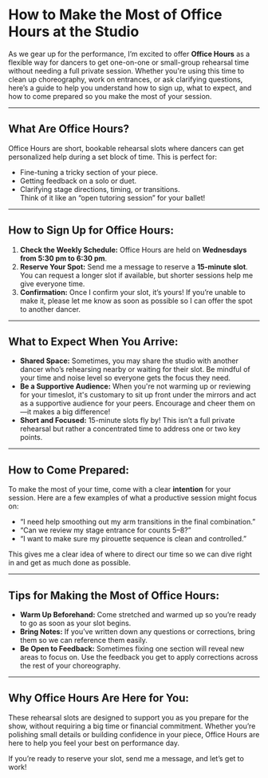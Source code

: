 # How to Make the Most of Office Hours at the Studio  

As we gear up for the performance, I’m excited to offer **Office Hours** as a flexible way for dancers to get one-on-one or small-group rehearsal time without needing a full private session. Whether you're using this time to clean up choreography, work on entrances, or ask clarifying questions, here’s a guide to help you understand how to sign up, what to expect, and how to come prepared so you make the most of your session.  

---

## What Are Office Hours?  
Office Hours are short, bookable rehearsal slots where dancers can get personalized help during a set block of time. This is perfect for:  
- Fine-tuning a tricky section of your piece.  
- Getting feedback on a solo or duet.  
- Clarifying stage directions, timing, or transitions.  
Think of it like an “open tutoring session” for your ballet!  

---

## How to Sign Up for Office Hours:  
1. **Check the Weekly Schedule:** Office Hours are held on **Wednesdays from 5:30 pm to 6:30 pm**.  
2. **Reserve Your Spot:** Send me a message to reserve a **15-minute slot**. You can request a longer slot if available, but shorter sessions help me give everyone time.  
3. **Confirmation:** Once I confirm your slot, it’s yours! If you’re unable to make it, please let me know as soon as possible so I can offer the spot to another dancer.  

---

## What to Expect When You Arrive:  
- **Shared Space:** Sometimes, you may share the studio with another dancer who’s rehearsing nearby or waiting for their slot. Be mindful of your time and noise level so everyone gets the focus they need.  
- **Be a Supportive Audience:** When you're not warming up or reviewing for your timeslot, it's customary to sit up front under the mirrors and act as a supportive audience for your peers. Encourage and cheer them on—it makes a big difference!  
- **Short and Focused:** 15-minute slots fly by! This isn’t a full private rehearsal but rather a concentrated time to address one or two key points.  

---

## How to Come Prepared:  
To make the most of your time, come with a clear **intention** for your session. Here are a few examples of what a productive session might focus on:  
- “I need help smoothing out my arm transitions in the final combination.”  
- “Can we review my stage entrance for counts 5–8?”  
- “I want to make sure my pirouette sequence is clean and controlled.”  

This gives me a clear idea of where to direct our time so we can dive right in and get as much done as possible.  

---

## Tips for Making the Most of Office Hours:  
- **Warm Up Beforehand:** Come stretched and warmed up so you’re ready to go as soon as your slot begins.  
- **Bring Notes:** If you’ve written down any questions or corrections, bring them so we can reference them easily.  
- **Be Open to Feedback:** Sometimes fixing one section will reveal new areas to focus on. Use the feedback you get to apply corrections across the rest of your choreography.  

---

## Why Office Hours Are Here for You:  
These rehearsal slots are designed to support you as you prepare for the show, without requiring a big time or financial commitment. Whether you’re polishing small details or building confidence in your piece, Office Hours are here to help you feel your best on performance day.  

If you’re ready to reserve your slot, send me a message, and let’s get to work!